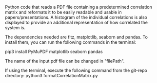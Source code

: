 Python code that reads a PDF file containing a predetermined correlation matrix and reformats it to be easily readable and usable in papers/presentations.
A histogram of the individual correlations is also displayed to provide an additional representation of how correlated the system is.

The dependencies needed are fitz, matplotlib, seaborn and pandas. 
To install them, you can run the following commands in the terminal: 

pip3 install PyMuPDF matplotlib seaborn pandas

The name of the input pdf file can be changed in "filePath".

If using the terminal, execute the following command from the git-repo directory:
  python3 formatCorrelationMatrix.py



